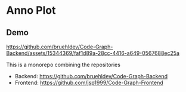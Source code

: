 # Anno Plot

## Demo
https://github.com/bruehldev/Code-Graph-Backend/assets/15344369/faf1d89a-28cc-4416-a649-0567688ec25a


This is a monorepo combining the repositories

- Backend: https://github.com/bruehldev/Code-Graph-Backend
- Frontend: https://github.com/jsp1999/Code-Graph-Frontend